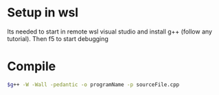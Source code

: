 # Setup in wsl 

Its needed to start in remote wsl visual studio and install g++ (follow any tutorial). Then f5 to start debugging

# Compile

```bash
$g++ -W -Wall -pedantic -o programName -p sourceFile.cpp
```
